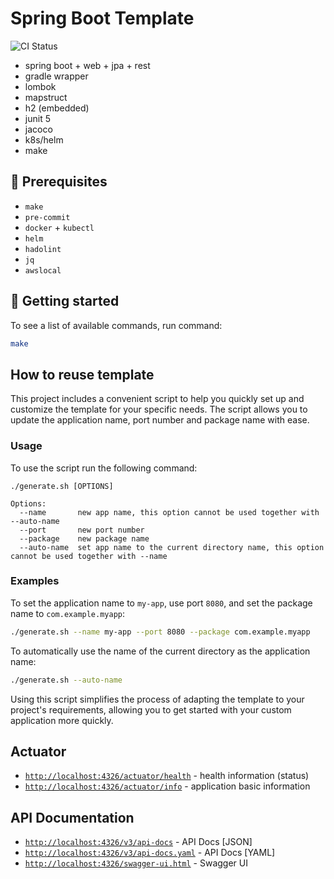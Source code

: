 # Spring Boot Template

![CI Status](https://github.com/lomasz/spring-boot-template/workflows/CI/badge.svg)

* spring boot + web + jpa + rest
* gradle wrapper
* lombok
* mapstruct
* h2 (embedded)
* junit 5
* jacoco
* k8s/helm
* make

## :memo: Prerequisites

* `make`
* `pre-commit`
* `docker` + `kubectl`
* `helm`
* `hadolint`
* `jq`
* `awslocal`

## :rocket: Getting started

To see a list of available commands, run command:

```bash
make
```

## How to reuse template

This project includes a convenient script to help you quickly set up and customize the template for your specific needs.
The script allows you to update the application name, port number and package name with ease.

### Usage

To use the script run the following command:

```
./generate.sh [OPTIONS]

Options:
  --name       new app name, this option cannot be used together with --auto-name
  --port       new port number
  --package    new package name
  --auto-name  set app name to the current directory name, this option cannot be used together with --name
```

### Examples

To set the application name to `my-app`, use port `8080`, and set the package name to `com.example.myapp`:

```bash
./generate.sh --name my-app --port 8080 --package com.example.myapp
```

To automatically use the name of the current directory as the application name:

```bash
./generate.sh --auto-name
```

Using this script simplifies the process of adapting the template to your project's requirements, allowing you to get
started with your custom application more quickly.

## Actuator

* [`http://localhost:4326/actuator/health`](http://localhost:4326/actuator/health) - health information (status)
* [`http://localhost:4326/actuator/info`](http://localhost:4326/actuator/info) - application basic information

## API Documentation

* [`http://localhost:4326/v3/api-docs`](http://localhost:4326/v3/api-docs) - API Docs [JSON]
* [`http://localhost:4326/v3/api-docs.yaml`](http://localhost:4326/v3/api-docs.yaml) - API Docs [YAML]
* [`http://localhost:4326/swagger-ui.html`](http://localhost:4326/swagger-ui.html) - Swagger UI
